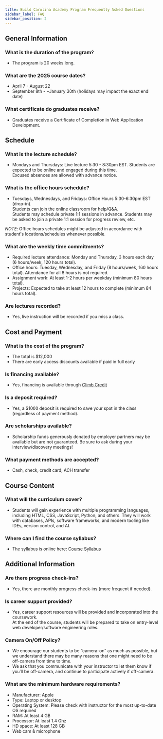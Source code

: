 ```yaml
---
title: Build Carolina Academy Program Frequently Asked Questions
sidebar_label: FAQ
sidebar_position: 2
---
```


<!-- markdownlint-disable no-inline-html -->

## General Information

### What is the duration of the program?

- The program is 20 weeks long.

### What are the 2025 course dates?

- April 7 - August 22
- September 8th - ~January 30th (holidays may impact the exact end date)

### What certificate do graduates receive?

- Graduates receive a Certificate of Completion in Web Application Development.

## Schedule

### What is the lecture schedule?

- Mondays and Thursdays: Live lecture 5:30 - 8:30pm EST. Students are expected to be online and engaged during this time.
  <br/>Excused absences are allowed with advance notice.

### What is the office hours schedule?

- Tuesdays, Wednesdays, and Fridays: Office Hours 5:30-6:30pm EST (drop-in).
  <br/>Students can join the online classroom for help/Q&A.
  <br/>Students may schedule private 1:1 sessions in advance. Students may be asked to join a private 1:1 session for progress review, etc.

*NOTE*: Office hours schedules might be adjusted in accordance with student's locations/schedules whenever possible.

### What are the weekly time commitments?

- Required lecture attendance: Monday and Thursday, 3 hours each day (6 hours/week, 120 hours total).
- Office hours: Tuesday, Wednesday, and Friday (8 hours/week, 160 hours total). Attendance for all 8 hours is not required.
- Assignment work: At least 1-2 hours per weekday (minimum 80 hours total).
- Projects: Expected to take at least 12 hours to complete (minimum 84 hours total).

### Are lectures recorded?

- Yes, live instruction will be recorded if you miss a class.

## Cost and Payment

### What is the cost of the program?

- The total is $12,000
- There are early access discounts available if paid in full early

### Is financing available?

- Yes, financing is available through [Climb Credit](https://climbcredit.com/apply/ccs?page=create-account)

### Is a deposit required?

- Yes, a $1000 deposit is required to save your spot in the class (regardless of payment method).

### Are scholarships available?

- Scholarship funds generously donated by employer partners may be available but are not guaranteed. Be sure to ask during your interview/discovery meetings\!

### What payment methods are accepted?

- Cash, check, credit card, ACH transfer

## Course Content

### What will the curriculum cover?

- Students will gain experience with multiple programming languages, including HTML, CSS, JavaScript, Python, and others. They will work with databases, APIs, software frameworks, and modern tooling like IDEs, version control, and AI.

### Where can I find the course syllabus?

- The syllabus is online here: [Course Syllabus](/docs/syllabus/)

## Additional Information

### Are there progress check-ins?

- Yes, there are monthly progress check-ins (more frequent if needed).

### Is career support provided?

- Yes, career support resources will be provided and incorporated into the coursework.
  <br/>At the end of the course, students will be prepared to take on entry-level web developer/software engineering roles.

### Camera On/Off Policy?

- We encourage our students to be “camera-on” as much as possible, but we understand there may be many reasons that one might need to be off-camera from time to time.
- We ask that you communicate with your instructor to let them know if you’ll be off-camera, and continue to participate actively if off-camera.

### What are the minimum hardware requirements?

- Manufacturer: Apple
- Type: Laptop or desktop
- Operating System: Please check with instructor for the most up-to-date OS required
- RAM: At least 4 GB
- Processor: At least 1.4 Ghz
- HD space: At least 128 GB
- Web cam & microphone
